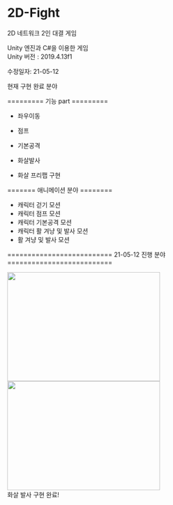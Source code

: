 # 2D-Fight
2D 네트워크 2인 대결 게임

Unity 엔진과 C#을 이용한 게임<br>
Unity 버전 : 2019.4.13f1

수정일자: 21-05-12


현재 구현 완료 분야

========= 기능 part =========

- 좌우이동
- 점프
- 기본공격
- 화살발사 

- 화살 프리팹 구현

======= 애니메이션 분야 ========

- 캐릭터 걷기 모션
- 캐릭터 점프 모션
- 캐릭터 기본공격 모션
- 캐릭터 활 겨냥 및 발사 모션
- 활 겨냥 및 발사 모션


========================== 21-05-12 진행 분야 ==========================
<div>
<img src="https://user-images.githubusercontent.com/63836325/117990697-5c3ed080-b378-11eb-97bf-db84491b6ea9.PNG" width=350 height=250>
<img src="https://user-images.githubusercontent.com/63836325/117990746-6791fc00-b378-11eb-88ed-012dbb084253.PNG" width=350 height=250>
</div>
화살 발사 구현 완료!



